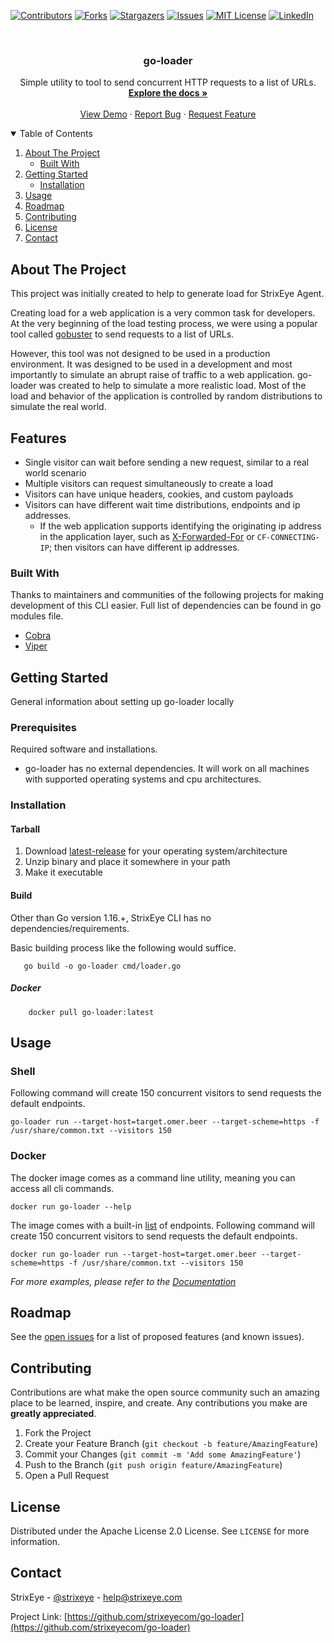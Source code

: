 [![Contributors][contributors-shield]][contributors-url]
[![Forks][forks-shield]][forks-url]
[![Stargazers][stars-shield]][stars-url]
[![Issues][issues-shield]][issues-url]
[![MIT License][license-shield]][license-url]
[![LinkedIn][linkedin-shield]][linkedin-url]



<!-- PROJECT LOGO -->
<br />
<p align="center">

<h3 align="center">go-loader</h3>

  <p align="center">
    Simple utility to tool to send concurrent HTTP requests to a list of URLs.
    <br />
    <a href="https://github.com/strixeyecom/go-loader"><strong>Explore the docs »</strong></a>
    <br />
    <br />
    <a href="https://github.com/strixeyecom/go-loader">View Demo</a>
    ·
    <a href="https://github.com/strixeyecom/go-loader/issues">Report Bug</a>
    ·
    <a href="https://github.com/strixeyecom/go-loader/issues">Request Feature</a>
  </p>
</p>



<!-- TABLE OF CONTENTS -->
<details open="open">
  <summary>Table of Contents</summary>
  <ol>
    <li>
      <a href="#about-the-project">About The Project</a>
      <ul>
        <li><a href="#built-with">Built With</a></li>
      </ul>
    </li>
    <li>
      <a href="#getting-started">Getting Started</a>
      <ul>
        <li><a href="#installation">Installation</a></li>
      </ul>
    </li>
    <li>
      <a href="#usage">Usage</a>
   </li>
    <li><a href="#roadmap">Roadmap</a></li>
    <li><a href="#contributing">Contributing</a></li>
    <li><a href="#license">License</a></li>
    <li><a href="#contact">Contact</a></li>
  </ol>
</details>



<!-- ABOUT THE PROJECT -->

## About The Project

This project was initially created to help to generate load for StrixEye Agent.

Creating load for a web application is a very common task for developers. At the very beginning of the load testing
process, we were using a popular tool called [gobuster](https://github.com/OJ/gobuster) to send requests to a list of
URLs.

However, this tool was not designed to be used in a production environment. It was designed to be used in a development
and most importantly to simulate an abrupt raise of traffic to a web application. go-loader was created to help to
simulate a more realistic load. Most of the load and behavior of the application is controlled by random distributions
to simulate the real world.

## Features

- Single visitor can wait before sending a new request, similar to a real world scenario
- Multiple visitors can request simultaneously to create a load
- Visitors can have unique headers, cookies, and custom payloads
- Visitors can have different wait time distributions, endpoints and ip addresses.
    - If the web application supports identifying the originating ip address in the application layer, such as
      [X-Forwarded-For](https://developer.mozilla.org/en-US/docs/Web/HTTP/Headers/X-Forwarded-For) or
      `CF-CONNECTING-IP`; then visitors can have different ip addresses.

### Built With

Thanks to maintainers and communities of the following projects for making development of this CLI easier. Full list of
dependencies can be found in go modules file.

* [Cobra](https://github.com/spf13/cobra)
* [Viper](https://github.com/spf13/viper)

<!-- GETTING STARTED -->

## Getting Started

General information about setting up go-loader locally

### Prerequisites

Required software and installations.

* go-loader has no external dependencies. It will work on all machines with supported operating systems and cpu 
  architectures.

### Installation

#### Tarball

1. Download [latest-release] for your operating system/architecture
2. Unzip binary and place it somewhere in your path
3. Make it executable

#### Build

Other than Go version 1.16.+, StrixEye CLI has no dependencies/requirements.

Basic building process like the following would suffice.

```shell
   go build -o go-loader cmd/loader.go
```

##### Docker

```shell
    docker pull go-loader:latest
```

<!-- ROADMAP -->

<!-- USAGE EXAMPLES -->

## Usage

### Shell

Following command will create 150 concurrent visitors to send requests the default endpoints.

```shell
go-loader run --target-host=target.omer.beer --target-scheme=https -f /usr/share/common.txt --visitors 150
```

### Docker

The docker image comes as a command line utility, meaning you can access all cli commands.

```shell
docker run go-loader --help
```

The image comes with a
built-in [list](https://github.com/danielmiessler/SecLists/blob/master/Discovery/Web-Content/common.txt)
of endpoints. Following command will create 150 concurrent visitors to send requests the default endpoints.

```shell
docker run go-loader run --target-host=target.omer.beer --target-scheme=https -f /usr/share/common.txt --visitors 150
```

_For more examples, please refer to the [Documentation](https://pkg.go.dev/strixeyecom/go-loader)_

## Roadmap

See the [open issues](https://github.com/strixeyecom/go-loader/issues) for a list of proposed features (and known
issues).



<!-- CONTRIBUTING -->

## Contributing

Contributions are what make the open source community such an amazing place to be learned, inspire, and create. Any
contributions you make are **greatly appreciated**.

1. Fork the Project
2. Create your Feature Branch (`git checkout -b feature/AmazingFeature`)
3. Commit your Changes (`git commit -m 'Add some AmazingFeature'`)
4. Push to the Branch (`git push origin feature/AmazingFeature`)
5. Open a Pull Request

<!-- LICENSE -->

## License

Distributed under the Apache License 2.0 License. See `LICENSE` for more information.



<!-- CONTACT -->

## Contact

StrixEye - [@strixeye](https://twitter.com/strixeye) - help@strixeye.com

Project Link: [https://github.com/strixeyecom/go-loader](https://github.com/strixeyecom/go-loader)




<!-- MARKDOWN LINKS & IMAGES -->
<!-- https://www.markdownguide.org/basic-syntax/#reference-style-links -->

[contributors-shield]: https://img.shields.io/github/contributors/strixeyecom/go-loader.svg?style=for-the-badge

[contributors-url]: https://github.com/strixeyecom/go-loader/graphs/contributors

[forks-shield]: https://img.shields.io/github/forks/strixeyecom/go-loader.svg?style=for-the-badge

[forks-url]: https://github.com/strixeyecom/go-loader/network/members

[stars-shield]: https://img.shields.io/github/stars/strixeyecom/go-loader?style=for-the-badge

[stars-url]: https://github.com/strixeyecom/go-loader/stargazers

[issues-shield]: https://img.shields.io/github/issues/strixeyecom/go-loader.svg?style=for-the-badge

[issues-url]: https://github.com/strixeyecom/go-loader/issues

[license-shield]: https://img.shields.io/github/license/strixeyecom/go-loader.svg?style=for-the-badge

[license-url]: https://github.com/strixeyecom/go-loader/blob/master/LICENSE.txt

[linkedin-shield]: https://img.shields.io/badge/-LinkedIn-black.svg?style=for-the-badge&logo=linkedin&colorB=555

[linkedin-url]: https://linkedin.com/in/strixeye

[latest-release]: https://github.com/strixeyecom/go-loader/releases